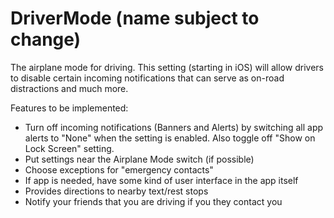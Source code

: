 # DriverMode (name subject to change)

The airplane mode for driving. This setting (starting in iOS) will allow drivers to disable certain incoming notifications that can serve as on-road distractions and much more.

Features to be implemented:
 - Turn off incoming notifications (Banners and Alerts) by switching all app alerts to "None" when the setting is enabled. Also toggle off "Show on Lock Screen" setting. 
 - Put settings near the Airplane Mode switch (if possible)
 - Choose exceptions for "emergency contacts"
 - If app is needed, have some kind of user interface in the app itself
 - Provides directions to nearby text/rest stops
 - Notify your friends that you are driving if you they contact you
